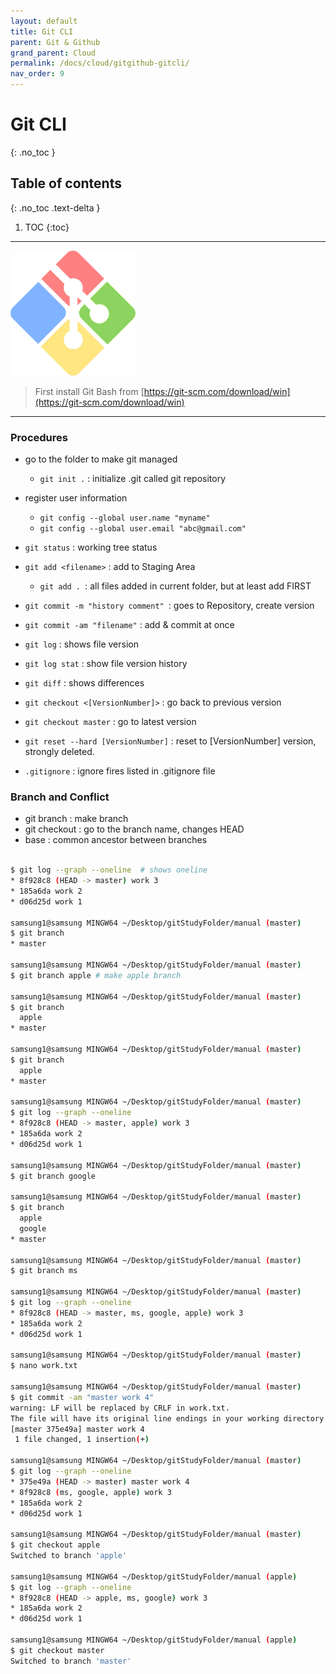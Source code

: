 ```yaml
---
layout: default
title: Git CLI
parent: Git & Github
grand_parent: Cloud
permalink: /docs/cloud/gitgithub-gitcli/
nav_order: 9
---
```


# Git CLI
{: .no_toc }

## Table of contents
{: .no_toc .text-delta }

1. TOC
{:toc}



---


![example](/assets/images/gitbash.png)

> First install Git Bash from [https://git-scm.com/download/win](https://git-scm.com/download/win)


----

 
### Procedures

- go to the folder to make git managed
    - `git init .` : initialize .git called git repository
- register user information
    - `git config --global user.name "myname"`
    - `git config --global user.email "abc@gmail.com"`
- `git status` : working tree status
- `git add <filename>` : add to Staging Area
    - `git add . `: all files added in current folder, but at least add FIRST
- `git commit -m "history comment" `: goes to Repository, create version

- `git commit -am "filename"` : add & commit at once
- `git log` : shows file version
- `git log stat` : show file version history
- `git diff`  : shows differences

- `git checkout <[VersionNumber]>` : go back to previous version
- `git checkout master` : go to latest version
- `git reset --hard [VersionNumber]` : reset to [VersionNumber] version, strongly deleted.
- `.gitignore` : ignore fires listed in .gitignore file


### Branch and Conflict
- git branch : make branch
- git checkout : go to the branch name, changes HEAD
- base : common ancestor between branches


```bash

$ git log --graph --oneline  # shows oneline
* 8f928c8 (HEAD -> master) work 3
* 185a6da work 2
* d06d25d work 1

samsung1@samsung MINGW64 ~/Desktop/gitStudyFolder/manual (master)
$ git branch
* master

samsung1@samsung MINGW64 ~/Desktop/gitStudyFolder/manual (master)
$ git branch apple # make apple branch

samsung1@samsung MINGW64 ~/Desktop/gitStudyFolder/manual (master)
$ git branch
  apple
* master

samsung1@samsung MINGW64 ~/Desktop/gitStudyFolder/manual (master)
$ git branch
  apple
* master

samsung1@samsung MINGW64 ~/Desktop/gitStudyFolder/manual (master)
$ git log --graph --oneline
* 8f928c8 (HEAD -> master, apple) work 3
* 185a6da work 2
* d06d25d work 1

samsung1@samsung MINGW64 ~/Desktop/gitStudyFolder/manual (master)
$ git branch google

samsung1@samsung MINGW64 ~/Desktop/gitStudyFolder/manual (master)
$ git branch
  apple
  google
* master

samsung1@samsung MINGW64 ~/Desktop/gitStudyFolder/manual (master)
$ git branch ms

samsung1@samsung MINGW64 ~/Desktop/gitStudyFolder/manual (master)
$ git log --graph --oneline
* 8f928c8 (HEAD -> master, ms, google, apple) work 3
* 185a6da work 2
* d06d25d work 1

samsung1@samsung MINGW64 ~/Desktop/gitStudyFolder/manual (master)
$ nano work.txt

samsung1@samsung MINGW64 ~/Desktop/gitStudyFolder/manual (master)
$ git commit -am "master work 4"
warning: LF will be replaced by CRLF in work.txt.
The file will have its original line endings in your working directory
[master 375e49a] master work 4
 1 file changed, 1 insertion(+)

samsung1@samsung MINGW64 ~/Desktop/gitStudyFolder/manual (master)
$ git log --graph --oneline
* 375e49a (HEAD -> master) master work 4
* 8f928c8 (ms, google, apple) work 3
* 185a6da work 2
* d06d25d work 1

samsung1@samsung MINGW64 ~/Desktop/gitStudyFolder/manual (master)
$ git checkout apple
Switched to branch 'apple'

samsung1@samsung MINGW64 ~/Desktop/gitStudyFolder/manual (apple)
$ git log --graph --oneline
* 8f928c8 (HEAD -> apple, ms, google) work 3
* 185a6da work 2
* d06d25d work 1

samsung1@samsung MINGW64 ~/Desktop/gitStudyFolder/manual (apple)
$ git checkout master
Switched to branch 'master'
```
